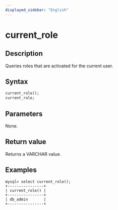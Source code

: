 ```yaml
---
displayed_sidebar: "English"
---
```


# current_role

## Description

Queries roles that are activated for the current user.

## Syntax

```Haskell
current_role();
current_role;
```

## Parameters

None.

## Return value

Returns a VARCHAR value.

## Examples

```Plain
mysql> select current_role();
+----------------+
| current_role() |
+----------------+
| db_admin       |
+----------------+
```
